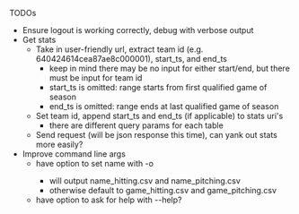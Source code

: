 TODOs
- Ensure logout is working correctly, debug with verbose output
- Get stats
    - Take in user-friendly url, extract team id (e.g. 640424614cea87ae8c000001), start_ts, and end_ts
        - keep in mind there may be no input for either start/end, but there must be input for team id
        - start_ts is omitted: range starts from first qualified game of season
        - end_ts is omitted: range ends at last qualified game of season
    - Set team id, append start_ts and end_ts (if applicable) to stats uri's
        - there are different query params for each table
    - Send request (will be json response this time), can yank out stats more easily?
- Improve command line args
    - have option to set name with -o <name>
        - will output name_hitting.csv and name_pitching.csv
        - otherwise default to game_hitting.csv and game_pitching.csv
    - have option to ask for help with --help?